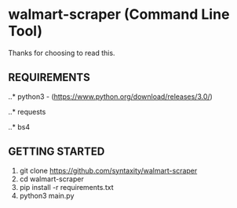 # walmart-scraper (Command Line Tool)

Thanks for choosing to read this.

## REQUIREMENTS
..* python3 - (https://www.python.org/download/releases/3.0/)

..* requests

..* bs4

## GETTING STARTED
1. git clone https://github.com/syntaxity/walmart-scraper
2. cd walmart-scraper
3. pip install -r requirements.txt
4. python3 main.py
